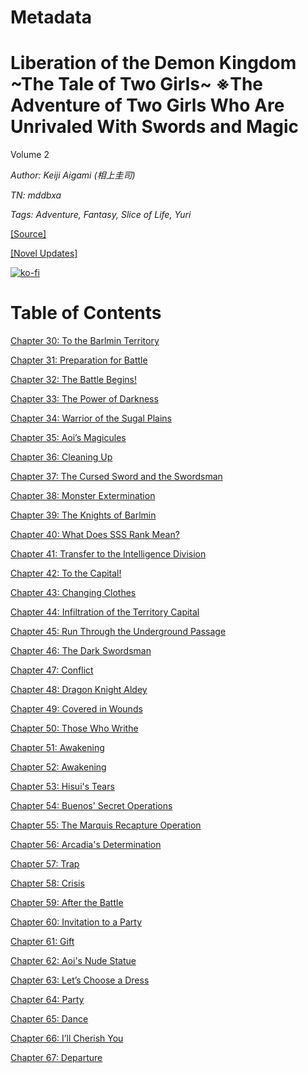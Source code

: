 # Metadata

# Liberation of the Demon Kingdom \~The Tale of Two Girls\~ ※The Adventure of Two Girls Who Are Unrivaled With Swords and Magic
  
Volume 2

_Author:_ _Keiji Aigami (相上圭司)_

_TN: mddbxa_

_Tags: Adventure, Fantasy, Slice of Life, Yuri_

[\[Source\]](https://ncode.syosetu.com/n6348iq/)

[\[Novel Updates\]](https://www.novelupdates.com/series/liberation-of-the-demon-kingdom-the-tale-of-two-girls-%E2%80%BBthe-adventure-of-two-girls-who-are-unrivaled-with-swords-and-magic/)



[![ko-fi](https://ko-fi.com/img/githubbutton_sm.svg)](https://ko-fi.com/I2I117SQUE)



# Table of Contents

[Chapter 30: To the Barlmin Territory](./chapters/section_0001.md)

[Chapter 31: Preparation for Battle](./chapters/section_0002.md)

[Chapter 32: The Battle Begins!](./chapters/section_0003.md)

[Chapter 33: The Power of Darkness](./chapters/section_0004.md)

[Chapter 34: Warrior of the Sugal Plains](./chapters/section_0005.md)

[Chapter 35: Aoi’s Magicules](./chapters/section_0006.md)

[Chapter 36: Cleaning Up](./chapters/section_0007.md)

[Chapter 37: The Cursed Sword and the Swordsman](./chapters/section_0008.md)

[Chapter 38: Monster Extermination](./chapters/section_0009.md)

[Chapter 39: The Knights of Barlmin](./chapters/section_0010.md)

[Chapter 40: What Does SSS Rank Mean?](./chapters/section_0011.md)

[Chapter 41: Transfer to the Intelligence Division](./chapters/section_0012.md)

[Chapter 42: To the Capital!](./chapters/section_0013.md)

[Chapter 43: Changing Clothes](./chapters/section_0014.md)

[Chapter 44: Infiltration of the Territory Capital](./chapters/section_0015.md)

[Chapter 45: Run Through the Underground Passage](./chapters/section_0016.md)

[Chapter 46: The Dark Swordsman](./chapters/section_0017.md)

[Chapter 47: Conflict](./chapters/section_0018.md)

[Chapter 48: Dragon Knight Aldey](./chapters/section_0019.md)

[Chapter 49: Covered in Wounds](./chapters/section_0020.md)

[Chapter 50: Those Who Writhe](./chapters/section_0021.md)

[Chapter 51: Awakening](./chapters/section_0022.md)

[Chapter 52: Awakening](./chapters/section_0023.md)

[Chapter 53: Hisui's Tears](./chapters/section_0024.md)

[Chapter 54: Buenos' Secret Operations](./chapters/section_0025.md)

[Chapter 55: The Marquis Recapture Operation](./chapters/section_0026.md)

[Chapter 56: Arcadia's Determination](./chapters/section_0027.md)

[Chapter 57: Trap](./chapters/section_0028.md)

[Chapter 58: Crisis](./chapters/section_0029.md)

[Chapter 59: After the Battle](./chapters/section_0030.md)

[Chapter 60: Invitation to a Party](./chapters/section_0031.md)

[Chapter 61: Gift](./chapters/section_0032.md)

[Chapter 62: Aoi's Nude Statue](./chapters/section_0033.md)

[Chapter 63: Let’s Choose a Dress](./chapters/section_0034.md)

[Chapter 64: Party](./chapters/section_0035.md)

[Chapter 65: Dance](./chapters/section_0036.md)

[Chapter 66: I’ll Cherish You](./chapters/section_0037.md)

[Chapter 67: Departure](./chapters/section_0038.md)
